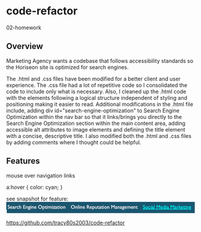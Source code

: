 # code-refactor
02-homework


## Overview
Marketing Agency wants a codebase that follows accessibility standards so the Horiseon site is optimized for search engines.

The .html and .css files have been modified for a better client and user experience. The .css file had a lot of repetitive code so I consolidated the code to include only what is necessary. Also, I cleaned up the .html code with the elements following a logical structure independent of styling and positioning making it easier to read. Additional modifications in the .html file include, adding div id="search-engine-optimization" to Search Engine Optimization within the nav bar so that it links/brings you directly to the Search Engine Optimization section within the main content area, adding accessible alt attributes to image elements and defining the title element with a concise, descriptive title. I also modified both the .html and .css files by adding comments where I thought could be helpful.

## Features
mouse over navigation links

a:hover {
    color: cyan;
}

see snapshot for feature:
<img src="./images/code-refactor-readme-linkhover.png" />



https://github.com/tracy80s2003/code-refactor